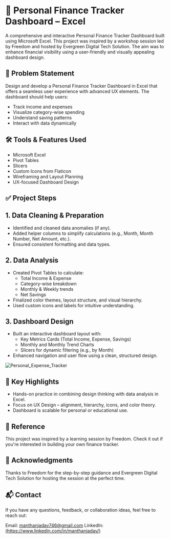 # **💸 Personal Finance Tracker Dashboard – Excel**
A comprehensive and interactive Personal Finance Tracker Dashboard built using Microsoft Excel. This project was inspired by a workshop session led by Freedom and hosted by Evergreen Digital Tech Solution. The aim was to enhance financial visibility using a user-friendly and visually appealing dashboard design.

## 🧩 **Problem Statement**
Design and develop a Personal Finance Tracker Dashboard in Excel that offers a seamless user experience with advanced UX elements. The dashboard should help users:

* Track income and expenses
* Visualize category-wise spending
* Understand saving patterns
* Interact with data dynamically

## **🛠️ Tools & Features Used** 
* Microsoft Excel
* Pivot Tables
* Slicers
* Custom Icons from Flaticon
* Wireframing and Layout Planning
* UX-focused Dashboard Design
  
## ✅ Project Steps
## 1. Data Cleaning & Preparation
* Identified and cleaned data anomalies (if any).
* Added helper columns to simplify calculations (e.g., Month, Month Number, Net Amount, etc.).
* Ensured consistent formatting and data types.
  
## 2. Data Analysis
* Created Pivot Tables to calculate:
  * Total Income & Expense
  * Category-wise breakdown
  * Monthly & Weekly trends
  * Net Savings
* Finalized color themes, layout structure, and visual hierarchy.
* Used custom icons and labels for intuitive understanding.

## 3. Dashboard Design
* Built an interactive dashboard layout with:
  * Key Metrics Cards (Total Income, Expense, Savings)
  * Monthly and Monthly Trend Charts
  * Slicers for dynamic filtering (e.g., by Month)
* Enhanced navigation and user flow using a clean, structured design.

![Personal_Expense_Tracker](https://github.com/user-attachments/assets/f9c99e02-3a3b-4d10-9c77-dcfb729eaaa8)

## 📌 Key Highlights
* Hands-on practice in combining design thinking with data analysis in Excel.
* Focus on UX Design – alignment, hierarchy, icons, and color theory.
* Dashboard is scalable for personal or educational use.
  
## 🔗 Reference
This project was inspired by a learning session by Freedom. Check it out if you're interested in building your own finance tracker.

## 🙌 Acknowledgments
Thanks to Freedom for the step-by-step guidance and Evergreen Digital Tech Solution for hosting the session at the perfect time.

## 📬 Contact
If you have any questions, feedback, or collaboration ideas, feel free to reach out:

Email: manthanjadav746@gmail.com
LinkedIn: [(https://www.linkedin.com/in/manthanjadav/)](https://www.linkedin.com/in/manthanjadav/)



